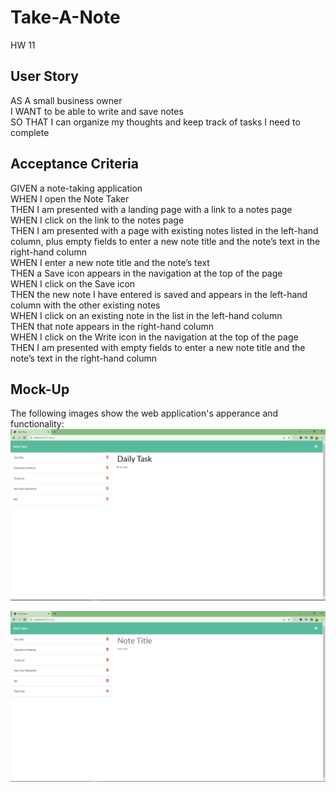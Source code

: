 # Take-A-Note
HW 11

## User Story

AS A small business owner <br>
I WANT to be able to write and save notes <br>
SO THAT I can organize my thoughts and keep track of tasks I need to complete <br>

## Acceptance Criteria

GIVEN a note-taking application <br>
WHEN I open the Note Taker <br>
THEN I am presented with a landing page with a link to a notes page <br>
WHEN I click on the link to the notes page <br>
THEN I am presented with a page with existing notes listed in the left-hand column, plus empty fields to enter a new note title and the note’s text in the right-hand column <br>
WHEN I enter a new note title and the note’s text <br>
THEN a Save icon appears in the navigation at the top of the page <br>
WHEN I click on the Save icon <br>
THEN the new note I have entered is saved and appears in the left-hand column with the other existing notes <br>
WHEN I click on an existing note in the list in the left-hand column <br>
THEN that note appears in the right-hand column <br>
WHEN I click on the Write icon in the navigation at the top of the page <br>
THEN I am presented with empty fields to enter a new note title and the note’s text in the right-hand column <br>

## Mock-Up
The following images show the web application's apperance and functionality:
![Alt text](Assets/Note%20Taker.PNG)

![Alt text](Assets/Note%20Taker%202.PNG)
